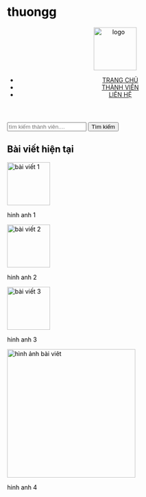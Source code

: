 # thuongg
<html>
<head>
<meta charset="utf-8">
<title>takada fc</title>
	<link rel="stylesheet" href="siu.css">
	<style type="text/css">
	body,td,th {
    color: #000000;
}
    </style>
</head>
<body>
	<header>
		<div class="logo">
		 <img src="file:///C|/xamppp/htdocs/thuong/uploadsuploadstải xuốnggg.jpg" alt="logo" width="100">
		</div>
		<nav class="menu">
			<ul>
		<li><a href="#">TRANG CHỦ</a></li>
		<li><a href="#">THÀNH VIÊN</a></li>
		<li><a href="#">LIÊN HỆ</a></li>
			</ul>
			</nav>
		</header>
		<div  class="continer">
			<div class="col1">
				<div class="search-bar">
				  <form action="/search" method="get">
						<input type="text" name="query" placeholder="tìm kiếm thành viên....">
					<button type="submit"> Tìm kiếm</button>
					</form>
			  </div>
				<h2>Bài viết hiện tại</h2>
				<div class="post">
					<img src="file:///C|/xamppp/htdocs/thuong/1.jpg" alt="bài viết 1" width="100">
					<p>hinh anh 1</p>
			  </div>
				<div class="post">
					<img src="file:///C|/xamppp/htdocs/thuong/nhachot2.jpg" alt="bài viết 2" width="100">
					<p>hinh anh 2</p>
			  </div>
				<div class="post">
					<img src="file:///C|/xamppp/htdocs/thuong/nhachot 1.jpg" alt="bài viết 3" width="100">
					<p>hinh anh 3</p>
				</div>
			</div>
			<div class="col2">
				<img src="file:///C|/xamppp/htdocs/thuong/nhachot3.jpg" alt="hình ảnh bài viêt " width="299">
				<p>hinh anh 4</p>
			</div>
</div>
		
